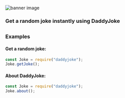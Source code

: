 ![banner image](https://github.com/eklavyadev/DaddyJoke/blob/main/Images/daddyjoke2.png)

### Get a random joke instantly using DaddyJoke

##

### Examples

#### Get a random joke:

```javascript
const Joke = require("daddyjoke");
Joke.getJoke();
```

#### About DaddyJoke:

```javascript
const Joke = require("daddyjoke");
Joke.about();
```